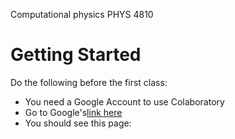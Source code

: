 Computational physics PHYS 4810 

# Getting Started

Do the following before the first class:
- You need a Google Account to use Colaboratory
- Go to Google's[link here](https://colab.research.google.com/notebooks/intro.ipynb#recent=true "Colaboratory Platform")
- You should see this page:

